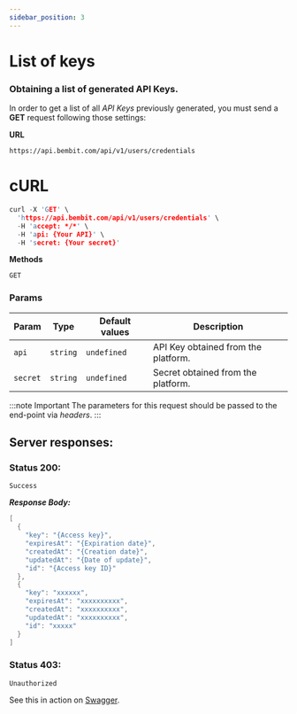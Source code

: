 ```yaml
---
sidebar_position: 3
---
```


# List of keys

### Obtaining a list of generated API Keys.

In order to get a list of all _API Keys_ previously generated, you must send a **GET** request following those settings:

**URL**

```
https://api.bembit.com/api/v1/users/credentials
```

# cURL

```c
curl -X 'GET' \
  'https://api.bembit.com/api/v1/users/credentials' \
  -H 'accept: */*' \
  -H 'api: {Your API}' \
  -H 'secret: {Your secret}'
```

**Methods**

```
GET
```

### Params

| Param    | Type     | Default values | Description                         |
| -------- | -------- | -------------- | ----------------------------------- |
| `api`    | `string` | `undefined`    | API Key obtained from the platform. |
| `secret` | `string` | `undefined`    | Secret obtained from the platform.  |

:::note Important
The parameters for this request should be passed to the end-point via _headers_.
:::

## Server responses:

### Status 200:

    Success

**_Response Body:_**

```c
[
  {
    "key": "{Access key}",
    "expiresAt": "{Expiration date}",
    "createdAt": "{Creation date}",
    "updatedAt": "{Date of update}",
    "id": "{Access key ID}"
  },
  {
    "key": "xxxxxx",
    "expiresAt": "xxxxxxxxxx",
    "createdAt": "xxxxxxxxxx",
    "updatedAt": "xxxxxxxxxx",
    "id": "xxxxx"
  }
]
```

### Status 403:

    Unauthorized

See this in action on [Swagger](https://api.bembit.com/docs/#/Users/get_users_credentials).
